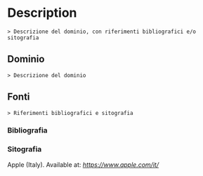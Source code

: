 # Description
    > Descrizione del dominio, con riferimenti bibliografici e/o sitografia

## Dominio
    > Descrizione del dominio


## Fonti
    > Riferimenti bibliografici e sitografia

### Bibliografia

### Sitografia
Apple (Italy). Available at: *https://www.apple.com/it/*
